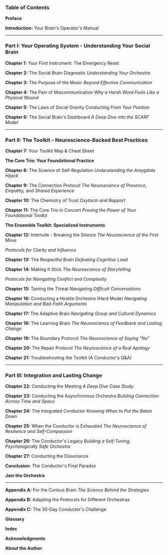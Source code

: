 ### **Table of Contents**

**Preface**

**Introduction:** Your Brain's Operator's Manual

---

### **Part I: Your Operating System - Understanding Your Social Brain**

**Chapter 1:** Your First Instrument: The Emergency Reset

**Chapter 2:** The Social Brain Diagnostic
*Understanding Your Orchestra*

**Chapter 3:** The Purpose of the Music
*Beyond Effective Communication*

**Chapter 4:** The Pain of Miscommunication
*Why a Harsh Word Feels Like a Physical Wound*

**Chapter 5:** The Laws of Social Gravity
*Conducting From Your Position*

**Chapter 6:** The Social Brain's Dashboard
*A Deep Dive into the SCARF Model*

---

### **Part II: The Toolkit - Neuroscience-Backed Best Practices**

**Chapter 7:** Your Toolkit Map & Cheat Sheet

**The Core Trio: Your Foundational Practice**

**Chapter 8:** The Science of Self-Regulation
*Understanding the Amygdala Hijack*

**Chapter 9:** The Connection Protocol
*The Neuroscience of Presence, Empathy, and Shared Experience*

**Chapter 10:** The Chemistry of Trust
*Oxytocin and Rapport*

**Chapter 11:** The Core Trio in Concert
*Proving the Power of Your Foundational Toolkit*

**The Ensemble Toolkit: Specialized Instruments**

**Chapter 12:** Interlude - Breaking the Silence
*The Neuroscience of the First Move*

*Protocols for Clarity and Influence*

**Chapter 13:** The Respectful Brain
*Defeating Cognitive Load*

**Chapter 14:** Making It Stick
*The Neuroscience of Storytelling*

*Protocols for Navigating Conflict and Complexity*

**Chapter 15:** Taming the Threat
*Navigating Difficult Conversations*

**Chapter 16:** Conducting a Hostile Orchestra (Hard Mode)
*Navigating Manipulation and Bad-Faith Arguments*

**Chapter 17:** The Adaptive Brain
*Navigating Group and Cultural Dynamics*

**Chapter 18:** The Learning Brain
*The Neuroscience of Feedback and Lasting Change*

**Chapter 19:** The Boundary Protocol
*The Neuroscience of Saying "No"*

**Chapter 20:** The Repair Protocol
*The Neuroscience of a Real Apology*

**Chapter 21:** Troubleshooting the Toolkit (A Conductor's Q&A)

---

### **Part III: Integration and Lasting Change**

**Chapter 22:** Conducting the Meeting
*A Deep Dive Case Study*

**Chapter 23:** Conducting the Asynchronous Orchestra
*Building Connection Across Time and Space*

**Chapter 24:** The Integrated Conductor
*Knowing When to Put the Baton Down*

**Chapter 25:** When the Conductor is Exhausted
*The Neuroscience of Resilience and Self-Compassion*

**Chapter 26:** The Conductor's Legacy
*Building a Self-Tuning, Psychologically Safe Orchestra*

**Chapter 27:** Conducting the Dissonance

**Conclusion:** The Conductor's Final Paradox

**Join the Orchestra**

---

**Appendix A:** For the Curious Brain
*The Science Behind the Strategies*

**Appendix B:** Adapting the Protocols for Different Orchestras

**Appendix C:** The 30-Day Conductor's Challenge

**Glossary**

**Index**

**Acknowledgments**

**About the Author**
      